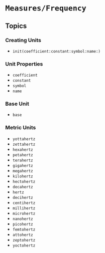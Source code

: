 # ``Measures/Frequency``

## Topics

### Creating Units

- ``init(coefficient:constant:symbol:name:)``

### Unit Properties

- ``coefficient``
- ``constant``
- ``symbol``
- ``name``

### Base Unit

- ``base``

### Metric Units

- ``yottahertz``
- ``zettahertz``
- ``hexahertz``
- ``petahertz``
- ``terahertz``
- ``gigahertz``
- ``megahertz``
- ``kilohertz``
- ``hectohertz``
- ``decahertz``
- ``hertz``
- ``decihertz``
- ``centihertz``
- ``millihertz``
- ``microhertz``
- ``nanohertz``
- ``picohertz``
- ``femtohertz``
- ``attohertz``
- ``zeptohertz``
- ``yoctohertz``
